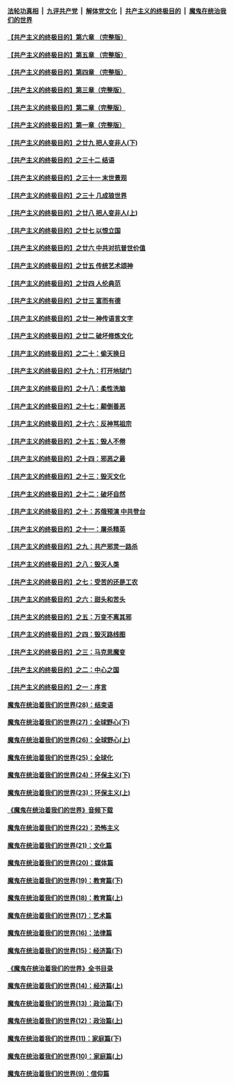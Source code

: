 ####  [法轮功真相](../../../../basic/blob/master/README.md?t=06060231) &nbsp;|&nbsp; [九评共产党](../../../../9ping.md/blob/master/README.md?t=06060231) &nbsp;|&nbsp; [解体党文化](../../../../jtdwh.md/blob/master/README.md?t=06060231)  &nbsp;|&nbsp; [共产主义的终极目的](../../../../gczydzjmd.md/blob/master/README.md?t=06060231) &nbsp;|&nbsp; [魔鬼在统治我们的世界](../../../../mgztzwmdsj.md/blob/master/README.md?t=06060231) 

#### [【共产主义的终极目的】第六章 （完整版）](../pages/nsc422/n11428913.md?t=06060231) 

#### [【共产主义的终极目的】第五章 （完整版）](../pages/nsc422/n11428912.md?t=06060231) 

#### [【共产主义的终极目的】第四章 （完整版）](../pages/nsc422/n11428907.md?t=06060231) 

#### [【共产主义的终极目的】第三章（完整版）](../pages/nsc422/n11428848.md?t=06060231) 

#### [【共产主义的终极目的】第二章（完整版）](../pages/nsc422/n11428831.md?t=06060231) 

#### [【共产主义的终极目的】第一章（完整版）](../pages/nsc422/n11417651.md?t=06060231) 

#### [【共产主义的终极目的】之廿九 把人变非人(下)](../pages/nsc422/n11344140.md?t=06060231) 

#### [【共产主义的终极目的】之三十二 结语](../pages/nsc422/n11360535.md?t=06060231) 

#### [【共产主义的终极目的】之三十一 末世景观](../pages/nsc422/n11351129.md?t=06060231) 

#### [【共产主义的终极目的】之三十 几成狼世界](../pages/nsc422/n11348280.md?t=06060231) 

#### [【共产主义的终极目的】之廿八 把人变非人(上)](../pages/nsc422/n11340492.md?t=06060231) 

#### [【共产主义的终极目的】之廿七 以恨立国](../pages/nsc422/n11336944.md?t=06060231) 

#### [【共产主义的终极目的】之廿六 中共对抗普世价值](../pages/nsc422/n11324785.md?t=06060231) 

#### [【共产主义的终极目的】之廿五 传统艺术颂神](../pages/nsc422/n11296396.md?t=06060231) 

#### [【共产主义的终极目的】之廿四 人伦典范](../pages/nsc422/n11296397.md?t=06060231) 

#### [【共产主义的终极目的】之廿三 富而有德](../pages/nsc422/n11283598.md?t=06060231) 

#### [【共产主义的终极目的】之廿一 神传语言文字](../pages/nsc422/n11263265.md?t=06060231) 

#### [【共产主义的终极目的】之廿二 破坏修炼文化](../pages/nsc422/n11245728.md?t=06060231) 

#### [【共产主义的终极目的】之二十：偷天换日](../pages/nsc422/n11238846.md?t=06060231) 

#### [【共产主义的终极目的】之十九：打开地狱门](../pages/nsc422/n11206376.md?t=06060231) 

#### [【共产主义的终极目的】之十八：柔性洗脑](../pages/nsc422/n11199994.md?t=06060231) 

#### [【共产主义的终极目的】之十七：颠倒善恶](../pages/nsc422/n11179782.md?t=06060231) 

#### [【共产主义的终极目的】之十六：反神骂祖宗](../pages/nsc422/n11166798.md?t=06060231) 

#### [【共产主义的终极目的】之十五：毁人不倦](../pages/nsc422/n11166792.md?t=06060231) 

#### [【共产主义的终极目的】之十四：邪恶之最](../pages/nsc422/n11150249.md?t=06060231) 

#### [【共产主义的终极目的】之十三：毁灭文化](../pages/nsc422/n11135227.md?t=06060231) 

#### [【共产主义的终极目的】之十二：破坏自然](../pages/nsc422/n11135214.md?t=06060231) 

#### [【共产主义的终极目的】之十：苏俄预演 中共登台](../pages/nsc422/n11118424.md?t=06060231) 

#### [【共产主义的终极目的】之十一：屠杀精英](../pages/nsc422/n11118442.md?t=06060231) 

#### [【共产主义的终极目的】之九：共产邪灵一路杀](../pages/nsc422/n11114139.md?t=06060231) 

#### [【共产主义的终极目的】之八：毁灭人类](../pages/nsc422/n11108503.md?t=06060231) 

#### [【共产主义的终极目的】之七：受苦的还是工农](../pages/nsc422/n11101809.md?t=06060231) 

#### [【共产主义的终极目的】之六：甜头和苦头](../pages/nsc422/n11096971.md?t=06060231) 

#### [【共产主义的终极目的】之五：万变不离其邪](../pages/nsc422/n11091285.md?t=06060231) 

#### [【共产主义的终极目的】之四：毁灭路线图](../pages/nsc422/n11086284.md?t=06060231) 

#### [【共产主义的终极目的】之三：马克思魔变](../pages/nsc422/n11061941.md?t=06060231) 

#### [【共产主义的终极目的】之二：中心之国](../pages/nsc422/n11047728.md?t=06060231) 

#### [【共产主义的终极目的】之一：序言](../pages/nsc422/n11086077.md?t=06060231) 

#### [魔鬼在统治着我们的世界(28)：结束语](../pages/nsc422/n10936246.md?t=06060231) 

#### [魔鬼在统治着我们的世界(27)：全球野心(下)](../pages/nsc422/n10928319.md?t=06060231) 

#### [魔鬼在统治着我们的世界(26)：全球野心(上)](../pages/nsc422/n10900318.md?t=06060231) 

#### [魔鬼在统治着我们的世界(25)：全球化](../pages/nsc422/n10788205.md?t=06060231) 

#### [魔鬼在统治着我们的世界(24)：环保主义(下)](../pages/nsc422/n10695307.md?t=06060231) 

#### [魔鬼在统治着我们的世界(23)：环保主义(上)](../pages/nsc422/n10688613.md?t=06060231) 

#### [《魔鬼在统治着我们的世界》音频下载](../pages/nsc422/n10635553.md?t=06060231) 

#### [魔鬼在统治着我们的世界(22)：恐怖主义](../pages/nsc422/n10614727.md?t=06060231) 

#### [魔鬼在统治着我们的世界(21)：文化篇](../pages/nsc422/n10597706.md?t=06060231) 

#### [魔鬼在统治着我们的世界(20)：媒体篇](../pages/nsc422/n10586579.md?t=06060231) 

#### [魔鬼在统治着我们的世界(19)：教育篇(下)](../pages/nsc422/n10564808.md?t=06060231) 

#### [魔鬼在统治着我们的世界(18)：教育篇(上)](../pages/nsc422/n10526970.md?t=06060231) 

#### [魔鬼在统治着我们的世界(17)：艺术篇](../pages/nsc422/n10499093.md?t=06060231) 

#### [魔鬼在统治着我们的世界(16)：法律篇](../pages/nsc422/n10485969.md?t=06060231) 

#### [魔鬼在统治着我们的世界(15)：经济篇(下)](../pages/nsc422/n10469975.md?t=06060231) 

#### [《魔鬼在统治着我们的世界》全书目录](../pages/nsc422/n10464261.md?t=06060231) 

#### [魔鬼在统治着我们的世界(14)：经济篇(上)](../pages/nsc422/n10457370.md?t=06060231) 

#### [魔鬼在统治着我们的世界(13)：政治篇(下)](../pages/nsc422/n10448270.md?t=06060231) 

#### [魔鬼在统治着我们的世界(12)：政治篇(上)](../pages/nsc422/n10444576.md?t=06060231) 

#### [魔鬼在统治着我们的世界(11)：家庭篇(下)](../pages/nsc422/n10440961.md?t=06060231) 

#### [魔鬼在统治着我们的世界(10)：家庭篇(上)](../pages/nsc422/n10435448.md?t=06060231) 

#### [魔鬼在统治着我们的世界(9)：信仰篇](../pages/nsc422/n10432159.md?t=06060231) 

